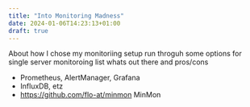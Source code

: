 ```yaml
---
title: "Into Monitoring Madness"
date: 2024-01-06T14:23:13+01:00
draft: true
---
```


About how I chose my monitoriing setup
run throguh some options for single server monitoroing
list whats out there and pros/cons

* Prometheus, AlertManager, Grafana
* InfluxDB, etz
* https://github.com/flo-at/minmon MinMon

